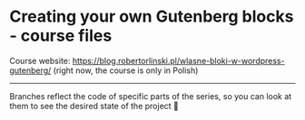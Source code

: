 # Creating your own Gutenberg blocks - course files

Course website: https://blog.robertorlinski.pl/wlasne-bloki-w-wordpress-gutenberg/ (right now, the course is only in Polish)

---

Branches reflect the code of specific parts of the series, so you can look at them to see the desired state of the project 🌱
